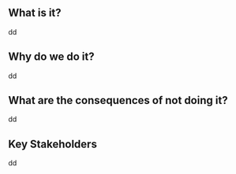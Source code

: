 ## What is it?

dd

## Why do we do it?

dd

## What are the consequences of not doing it?

dd

## Key Stakeholders

dd
